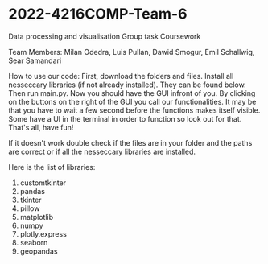 # 2022-4216COMP-Team-6
Data processing and visualisation Group task Coursework

Team Members: Milan Odedra, Luis Pullan, Dawid Smogur, Emil Schallwig, Sear Samandari

How to use our code:
First, download the folders and files.
Install all nesseccary libraries (if not already installed). They can be found below.
Then run main.py.
Now you should have the GUI infront of you. By clicking on the buttons on the right of the GUI you call our functionalities. It may be that you have to wait a few second before the functions makes itself visible. Some have a UI in the terminal in order to function so look out for that.
That's all, have fun!

If it doesn't work double check if the files are in your folder and the paths are correct or if all the nesseccary libraries are installed.

Here is the list of libraries:
1. customtkinter
2. pandas
3. tkinter
4. pillow
5. matplotlib
6. numpy
7. plotly.express
8. seaborn
9. geopandas


